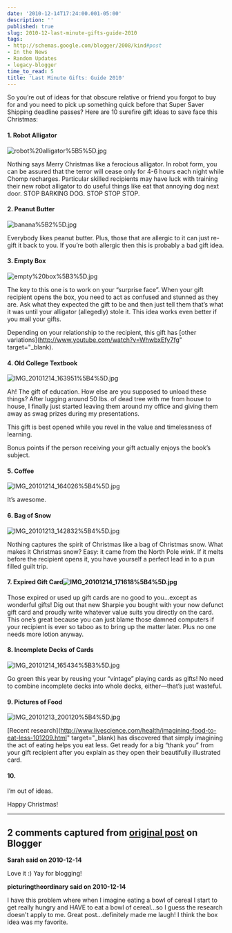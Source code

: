 ```yaml
---
date: '2010-12-14T17:24:00.001-05:00'
description: ''
published: true
slug: 2010-12-last-minute-gifts-guide-2010
tags:
- http://schemas.google.com/blogger/2008/kind#post
- In the News
- Random Updates
- legacy-blogger
time_to_read: 5
title: 'Last Minute Gifts: Guide 2010'
---
```



So you’re out of ideas for that obscure relative or friend you forgot to buy for and you need to pick up something quick before that Super Saver Shipping deadline passes? Here are 10 surefire gift ideas to save face this Christmas:  <h4>1. Robot Alligator</h4>

![robot%20alligator%5B5%5D.jpg](robot%20alligator%5B5%5D.jpg)

Nothing says Merry Christmas like a ferocious alligator. In robot form, you can be assured that the terror will cease only for 4-6 hours each night while Chomp recharges. Particular skilled recipients may have luck with training their new robot alligator to do useful things like eat that annoying dog next door. STOP BARKING DOG. STOP STOP STOP.  <h4>2. Peanut Butter</h4>

![banana%5B2%5D.jpg](banana%5B2%5D.jpg)

Everybody likes peanut butter. Plus, those that are allergic to it can just re-gift it back to you. If you’re both allergic then this is probably a bad gift idea.  <h4>3. Empty Box</h4>

![empty%20box%5B3%5D.jpg](empty%20box%5B3%5D.jpg)

The key to this one is to work on your “surprise face”. When your gift recipient opens the box, you need to act as confused and stunned as they are. Ask what they expected the gift to be and then just tell them that’s what it was until your alligator (allegedly) stole it. This idea works even better if you mail your gifts.

Depending on your relationship to the recipient, this gift has [other variations](http://www.youtube.com/watch?v=WhwbxEfy7fg" target="_blank).  <h4>4. Old College Textbook</h4>

![IMG_20101214_163951%5B4%5D.jpg](IMG_20101214_163951%5B4%5D.jpg)

Ah! The gift of education. How else are you supposed to unload these things? After lugging around 50 lbs. of dead tree with me from house to house, I finally just started leaving them around my office and giving them away as swag prizes during my presentations.

This gift is best opened while you revel in the value and timelessness of learning. 

Bonus points if the person receiving your gift actually enjoys the book’s subject.  <h4>5. Coffee</h4>

![IMG_20101214_164026%5B4%5D.jpg](IMG_20101214_164026%5B4%5D.jpg)

It’s awesome.  <h4>6. Bag of Snow</h4>

![IMG_20101213_142832%5B4%5D.jpg](IMG_20101213_142832%5B4%5D.jpg)

Nothing captures the spirit of Christmas like a bag of Christmas snow. What makes it Christmas snow? Easy: it came from the North Pole *wink*. If it melts before the recipient opens it, you have yourself a perfect lead in to a pun filled guilt trip.  <h4>7. Expired Gift Card![IMG_20101214_171618%5B4%5D.jpg](IMG_20101214_171618%5B4%5D.jpg)</h4>

Those expired or used up gift cards are no good to you…except as wonderful gifts! Dig out that new Sharpie you bought with your now defunct gift card and proudly write whatever value suits you directly on the card. This one’s great because you can just blame those damned computers if your recipient is ever so taboo as to bring up the matter later. Plus no one needs more lotion anyway.  <h4>8. Incomplete Decks of Cards</h4>

![IMG_20101214_165434%5B3%5D.jpg](IMG_20101214_165434%5B3%5D.jpg)

Go green this year by reusing your “vintage” playing cards as gifts! No need to combine incomplete decks into whole decks, either—that’s just wasteful.  <h4>9. Pictures of Food</h4>

![IMG_20101213_200120%5B4%5D.jpg](IMG_20101213_200120%5B4%5D.jpg)

[Recent research](http://www.livescience.com/health/imagining-food-to-eat-less-101209.html" target="_blank) has discovered that simply imagining the act of eating helps you eat less. Get ready for a big “thank you” from your gift recipient after you explain as they open their beautifully illustrated card.  <h4>10.</h4>

I’m out of ideas.

Happy Christmas!

---

## 2 comments captured from [original post](https://blog.wassupy.com/2010/12/last-minute-gifts-guide-2010.html) on Blogger

**Sarah said on 2010-12-14**

Love it :)  Yay for blogging!

**picturingtheordinary said on 2010-12-14**

I have this problem where when I imagine eating a bowl of cereal I start to get really hungry and HAVE to eat a bowl of cereal...so I guess the research doesn't apply to me. Great post...definitely made me laugh! I think the box idea was my favorite.

